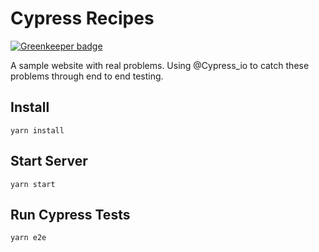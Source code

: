 # Cypress Recipes

[![Greenkeeper badge](https://badges.greenkeeper.io/jacobwsmith/cypress-recipes.svg)](https://greenkeeper.io/)

A sample website with real problems. Using @Cypress_io to catch these problems through end to end testing.

## Install
`yarn install`

## Start Server
`yarn start`

## Run Cypress Tests
`yarn e2e`